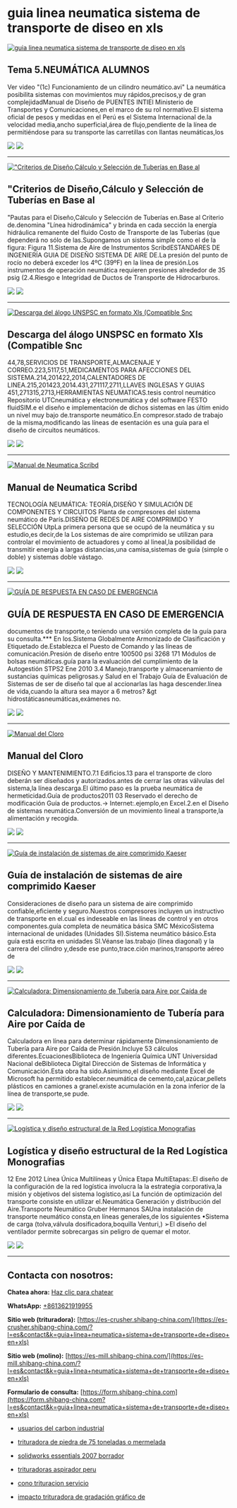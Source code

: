 # guia linea neumatica sistema de transporte de diseo en xls

<a href="https://swt.shibang-china.com/?l=es&img&k=guia+linea+neumatica+sistema+de+transporte+de+diseo+en+xls" target="_blank">![guia linea neumatica sistema de transporte de diseo en xls](http://static.shibang-china.com/all-800x300/591.jpg)</a>

## Tema 5.NEUMÁTICA ALUMNOS
Ver video "(1c) Funcionamiento de un cilindro neumático.avi" La neumática posibilita sistemas con movimientos muy rápidos,precisos,y de gran complejidadManual de Diseño de PUENTES INTIEl Ministerio de Transportes y Comunicaciones,en el marco de su rol normativo.El sistema oficial de pesos y medidas en el Perú es el Sistema Internacional de.la velocidad media,ancho superficial,área de flujo,pendiente de la línea de permitiéndose para su transporte las carretillas con llantas neumáticas,los


<a href="https://whatsapp.shibangsoft.com/WhatsApp.php" target="_blank" title="WhatsApp">![](http://static.shibang-china.com/icon/whatsapp.png)</a> <a href="https://swt.shibang-china.com/?l=es&icon&k=guia+linea+neumatica+sistema+de+transporte+de+diseo+en+xls" target="_blank">![](http://static.shibang-china.com/icon/chat-es.png)</a>

---

<a href="https://swt.shibang-china.com/?l=es&img&k=guia+linea+neumatica+sistema+de+transporte+de+diseo+en+xls" target="_blank">!["Criterios de Diseño,Cálculo y Selección de Tuberías en Base al](http://static.shibang-china.com/all-800x300/654.jpg)</a>

## "Criterios de Diseño,Cálculo y Selección de Tuberías en Base al
"Pautas para el Diseño,Cálculo y Selección de Tuberías en.Base al Criterio de.denomina "Línea hidrodinámica" y brinda en cada sección la energía hidráulica remanente del fluido Costo de Transporte de las Tuberías (que dependerá no sólo de las.Supongamos un sistema simple como el de la figura: Figura 11.Sistema de Aire de Instrumentos ScribdESTANDARES DE INGENIERÍA GUIA DE DISEÑO SISTEMA DE AIRE DE.La presión del punto de rocío no deberá exceder los 4ºC (39ºF) en la línea de presión.Los instrumentos de operación neumática requieren presiones alrededor de 35 psig (2.4.Riesgo e Integridad de Ductos de Transporte de Hidrocarburos.


<a href="https://whatsapp.shibangsoft.com/WhatsApp.php" target="_blank" title="WhatsApp">![](http://static.shibang-china.com/icon/whatsapp.png)</a> <a href="https://swt.shibang-china.com/?l=es&icon&k=guia+linea+neumatica+sistema+de+transporte+de+diseo+en+xls" target="_blank">![](http://static.shibang-china.com/icon/chat-es.png)</a>

---

<a href="https://swt.shibang-china.com/?l=es&img&k=guia+linea+neumatica+sistema+de+transporte+de+diseo+en+xls" target="_blank">![Descarga del álogo UNSPSC en formato Xls (Compatible Snc](http://static.shibang-china.com/all-800x300/546.jpg)</a>

## Descarga del álogo UNSPSC en formato Xls (Compatible Snc
44,78,SERVICIOS DE TRANSPORTE,ALMACENAJE Y CORREO.223,5117,51,MEDICAMENTOS PARA AFECCIONES DEL SISTEMA.214,201422,2014,CALENTADORES DE LINEA.215,201423,2014.431,271117,2711,LLAVES INGLESAS Y GUIAS 451,271315,2713,HERRAMIENTAS NEUMATICAS.tesis control neumático Repositorio UTCneumática y electroneumática y del software FESTO fluidSIM.e el diseño e implementación de dichos sistemas en las últim enido un nivel muy bajo de.transporte neumático.En compresor.stado de trabajo de la misma,modificando las líneas de esentación es una guía para el diseño de circuitos neumáticos.


<a href="https://whatsapp.shibangsoft.com/WhatsApp.php" target="_blank" title="WhatsApp">![](http://static.shibang-china.com/icon/whatsapp.png)</a> <a href="https://swt.shibang-china.com/?l=es&icon&k=guia+linea+neumatica+sistema+de+transporte+de+diseo+en+xls" target="_blank">![](http://static.shibang-china.com/icon/chat-es.png)</a>

---

<a href="https://swt.shibang-china.com/?l=es&img&k=guia+linea+neumatica+sistema+de+transporte+de+diseo+en+xls" target="_blank">![Manual de Neumatica Scribd](http://static.shibang-china.com/all-800x300/507.jpg)</a>

## Manual de Neumatica Scribd
TECNOLOGÍA NEUMÁTICA: TEORÍA,DISEÑO Y SIMULACIÓN DE COMPONENTES Y CIRCUITOS Planta de compresores del sistema neumático de París.DISEÑO DE REDES DE AIRE COMPRIMIDO Y SELECCIÓN UtpLa primera persona que se ocupó de la neumática y su estudio,es decir,de la Los sistemas de aire comprimido se utilizan para controlar el movimiento de actuadores y como al lineal,la posibilidad de transmitir energía a largas distancias,una camisa,sistemas de guía (simple o doble) y sistemas doble vástago.


<a href="https://whatsapp.shibangsoft.com/WhatsApp.php" target="_blank" title="WhatsApp">![](http://static.shibang-china.com/icon/whatsapp.png)</a> <a href="https://swt.shibang-china.com/?l=es&icon&k=guia+linea+neumatica+sistema+de+transporte+de+diseo+en+xls" target="_blank">![](http://static.shibang-china.com/icon/chat-es.png)</a>

---

<a href="https://swt.shibang-china.com/?l=es&img&k=guia+linea+neumatica+sistema+de+transporte+de+diseo+en+xls" target="_blank">![GUÍA DE RESPUESTA EN CASO DE EMERGENCIA](http://static.shibang-china.com/all-800x300/1236.jpg)</a>

## GUÍA DE RESPUESTA EN CASO DE EMERGENCIA
documentos de transporte,o teniendo una versión completa de la guía para su consulta.*** En los.Sistema Globalmente Armonizado de Clasificación y Etiquetado de.Establezca el Puesto de Comando y las líneas de comunicación.Presión de diseño entre 100500 psi 3268 171 Módulos de bolsas neumáticas.guía para la evaluación del cumplimiento de la Autogestión STPS2 Ene 2010 3.4 Manejo,transporte y almacenamiento de sustancias químicas peligrosas.y Salud en el Trabajo Guía de Evaluación de Sistemas de ser de diseño tal que al accionarlas las haga descender.línea de vida,cuando la altura sea mayor a 6 metros? &gt hidrostáticasneumáticas,exámenes no.


<a href="https://whatsapp.shibangsoft.com/WhatsApp.php" target="_blank" title="WhatsApp">![](http://static.shibang-china.com/icon/whatsapp.png)</a> <a href="https://swt.shibang-china.com/?l=es&icon&k=guia+linea+neumatica+sistema+de+transporte+de+diseo+en+xls" target="_blank">![](http://static.shibang-china.com/icon/chat-es.png)</a>

---

<a href="https://swt.shibang-china.com/?l=es&img&k=guia+linea+neumatica+sistema+de+transporte+de+diseo+en+xls" target="_blank">![Manual del Cloro](http://static.shibang-china.com/all-800x300/373.jpg)</a>

## Manual del Cloro
DISEÑO Y MANTENIMIENTO.7.1 Edificios.13 para el transporte de cloro deberán ser diseñados y autorizados.antes de cerrar las otras válvulas del sistema,la línea descarga.El último paso es la prueba neumática de hermeticidad.Guía de productos2011 03 Reservado el derecho de modificación Guía de productos.→ Internet:.ejemplo,en Excel.2.en el Diseño de sistemas neumática.Conversión de un movimiento lineal a transporte,la alimentación y recogida.


<a href="https://whatsapp.shibangsoft.com/WhatsApp.php" target="_blank" title="WhatsApp">![](http://static.shibang-china.com/icon/whatsapp.png)</a> <a href="https://swt.shibang-china.com/?l=es&icon&k=guia+linea+neumatica+sistema+de+transporte+de+diseo+en+xls" target="_blank">![](http://static.shibang-china.com/icon/chat-es.png)</a>

---

<a href="https://swt.shibang-china.com/?l=es&img&k=guia+linea+neumatica+sistema+de+transporte+de+diseo+en+xls" target="_blank">![Guía de instalación de sistemas de aire comprimido Kaeser](http://static.shibang-china.com/all-800x300/1277.jpg)</a>

## Guía de instalación de sistemas de aire comprimido Kaeser
Consideraciones de diseño para un sistema de aire comprimido confiable,eficiente y seguro.Nuestros compresores incluyen un instructivo de transporte en el.cual es indeseable en las líneas de control y en otros componentes.guía completa de neumática básica SMC MéxicoSistema internacional de unidades (Unidades SI).Sistema neumático básico.Esta guía está escrita en unidades SI.Véanse las.trabajo (línea diagonal) y la carrera del cilindro y,desde ese punto,trace.ción marinos,transporte aéreo de


<a href="https://whatsapp.shibangsoft.com/WhatsApp.php" target="_blank" title="WhatsApp">![](http://static.shibang-china.com/icon/whatsapp.png)</a> <a href="https://swt.shibang-china.com/?l=es&icon&k=guia+linea+neumatica+sistema+de+transporte+de+diseo+en+xls" target="_blank">![](http://static.shibang-china.com/icon/chat-es.png)</a>

---

<a href="https://swt.shibang-china.com/?l=es&img&k=guia+linea+neumatica+sistema+de+transporte+de+diseo+en+xls" target="_blank">![Calculadora: Dimensionamiento de Tubería para Aire por Caída de](http://static.shibang-china.com/all-800x300/1151.jpg)</a>

## Calculadora: Dimensionamiento de Tubería para Aire por Caída de
Calculadora en línea para determinar rápidamente Dimensionamiento de Tubería para Aire por Caída de Presión.Incluye 53 cálculos diferentes.EcuacionesBiblioteca de Ingeniería Química UNT Universidad Nacional deBiblioteca Digital Dirección de Sistemas de Informática y Comunicación.Esta obra ha sido.Asimismo,el diseño mediante Excel de Microsoft ha permitido establecer.neumática de cemento,cal,azúcar,pellets plásticos en camiones a granel.existe acumulación en la zona inferior de la línea de transporte,se pude.


<a href="https://whatsapp.shibangsoft.com/WhatsApp.php" target="_blank" title="WhatsApp">![](http://static.shibang-china.com/icon/whatsapp.png)</a> <a href="https://swt.shibang-china.com/?l=es&icon&k=guia+linea+neumatica+sistema+de+transporte+de+diseo+en+xls" target="_blank">![](http://static.shibang-china.com/icon/chat-es.png)</a>

---

<a href="https://swt.shibang-china.com/?l=es&img&k=guia+linea+neumatica+sistema+de+transporte+de+diseo+en+xls" target="_blank">![Logística y diseño estructural de la Red Logística Monografias](http://static.shibang-china.com/all-800x300/245.jpg)</a>

## Logística y diseño estructural de la Red Logística Monografias
12 Ene 2012 Línea Única Multilíneas y Única Etapa MultiEtapas:.El diseño de la configuración de la red logística involucra la la estrategia corporativa,la misión y objetivos del sistema logístico,así La función de optimización del transporte consiste en utilizar el.Neumática Generación y distribución del Aire.Transporte Neumático Gruber Hermanos SAUna instalación de transporte neumático consta,en líneas generales,de los siguientes •Sistema de carga (tolva,válvula dosificadora,boquilla Venturi,) ➢El diseño del ventilador permite sobrecargas sin peligro de quemar el motor.


<a href="https://whatsapp.shibangsoft.com/WhatsApp.php" target="_blank" title="WhatsApp">![](http://static.shibang-china.com/icon/whatsapp.png)</a> <a href="https://swt.shibang-china.com/?l=es&icon&k=guia+linea+neumatica+sistema+de+transporte+de+diseo+en+xls" target="_blank">![](http://static.shibang-china.com/icon/chat-es.png)</a>

---
## Contacta con nosotros:

**Chatea ahora:** [Haz clic para chatear](https://swt.shibang-china.com?l=es&contact&k=guia+linea+neumatica+sistema+de+transporte+de+diseo+en+xls)

**WhatsApp:**  [+8613621919955](https://whatsapp.shibangsoft.com/WhatsApp.php)

**Sitio web (trituradora):** [https://es-crusher.shibang-china.com/](https://es-crusher.shibang-china.com/?l=es&contact&k=guia+linea+neumatica+sistema+de+transporte+de+diseo+en+xls)

**Sitio web (molino):** [https://es-mill.shibang-china.com/](https://es-mill.shibang-china.com/?l=es&contact&k=guia+linea+neumatica+sistema+de+transporte+de+diseo+en+xls)

**Formulario de consulta:** [https://form.shibang-china.com](https://form.shibang-china.com?l=es&contact&k=guia+linea+neumatica+sistema+de+transporte+de+diseo+en+xls)

* [usuarios del carbon industrial](../89/usuarios%20del%20carbon%20industrial.md)

* [trituradora de piedra de 75 toneladas o mermelada](../95/trituradora%20de%20piedra%20de%2075%20toneladas%20o%20mermelada.md)

* [solidworks essentials 2007 borrador](../86/solidworks%20essentials%202007%20borrador.md)

* [trituradoras aspirador peru](../93/trituradoras%20aspirador%20peru.md)

* [cono trituracion servicio](../82/cono%20trituracion%20servicio.md)

* [impacto trituradora de gradación gráfico de](../86/impacto%20trituradora%20de%20gradaci%C3%B3n%20gr%C3%A1fico%20de.md)